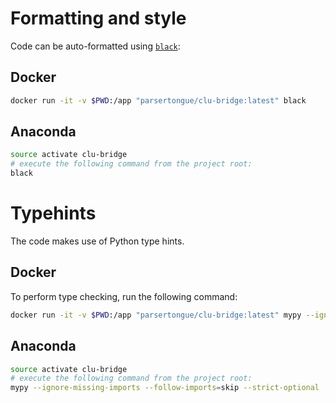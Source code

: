 # Formatting and style
Code can be auto-formatted using [`black`](https://black.readthedocs.io/en/stable/):

## Docker

```bash
docker run -it -v $PWD:/app "parsertongue/clu-bridge:latest" black
```
## Anaconda

```bash
source activate clu-bridge
# execute the following command from the project root:
black
```

# Typehints

The code makes use of Python type hints.


## Docker

To perform type checking, run the following command:

```bash
docker run -it -v $PWD:/app "parsertongue/clu-bridge:latest" mypy --ignore-missing-imports --follow-imports=skip --strict-optional .
```

## Anaconda

```bash
source activate clu-bridge
# execute the following command from the project root:
mypy --ignore-missing-imports --follow-imports=skip --strict-optional .
```
